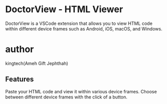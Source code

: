 # DoctorView - HTML Viewer

DoctorView is a VSCode extension that allows you to view HTML code within different device frames such as Android, iOS, macOS, and Windows.

# author
  kingtech(Ameh Gift Jephthah)

## Features

 Paste your HTML code and view it within various device frames.
 Choose between different device frames with the click of a button.
